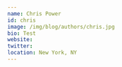 ```yaml
---
name: Chris Power
id: chris
image: /img/blog/authors/chris.jpg
bio: Test
website:
twitter: 
location: New York, NY
---
```

